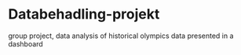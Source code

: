 # Databehadling-projekt
group project, data analysis of historical olympics data presented in a dashboard

